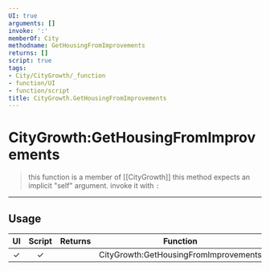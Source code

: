 ```yaml
---
UI: true
arguments: []
invoke: ':'
memberOf: City
methodname: GetHousingFromImprovements
returns: []
script: true
tags:
- City/CityGrowth/_function
- function/UI
- function/script
title: CityGrowth.GetHousingFromImprovements
---
```

# CityGrowth:GetHousingFromImprovements
> this function is a member of [[CityGrowth]]
> this method expects an implicit "self" argument. invoke it with `:`
-----
## Usage
|  UI | Script | Returns | Function | Arguments |
|:---:|:------:|-------:|:--------:|:---------|
|✓|✓||CityGrowth:GetHousingFromImprovements||

